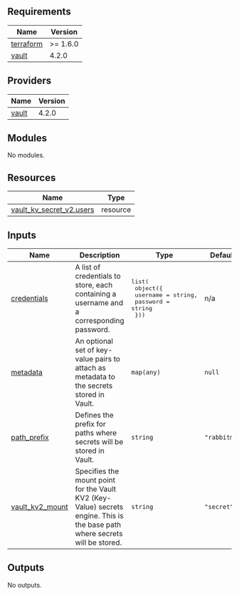 <!-- BEGIN_TF_DOCS -->
## Requirements

| Name | Version |
|------|---------|
| <a name="requirement_terraform"></a> [terraform](#requirement\_terraform) | >= 1.6.0 |
| <a name="requirement_vault"></a> [vault](#requirement\_vault) | 4.2.0 |

## Providers

| Name | Version |
|------|---------|
| <a name="provider_vault"></a> [vault](#provider\_vault) | 4.2.0 |

## Modules

No modules.

## Resources

| Name | Type |
|------|------|
| [vault_kv_secret_v2.users](https://registry.terraform.io/providers/hashicorp/vault/4.2.0/docs/resources/kv_secret_v2) | resource |

## Inputs

| Name | Description | Type | Default | Required |
|------|-------------|------|---------|:--------:|
| <a name="input_credentials"></a> [credentials](#input\_credentials) | A list of credentials to store, each containing a username and a corresponding password. | <pre>list(<br>    object({<br>      username = string,<br>      password = string<br>  }))</pre> | n/a | yes |
| <a name="input_metadata"></a> [metadata](#input\_metadata) | An optional set of key-value pairs to attach as metadata to the secrets stored in Vault. | `map(any)` | `null` | no |
| <a name="input_path_prefix"></a> [path\_prefix](#input\_path\_prefix) | Defines the prefix for paths where secrets will be stored in Vault. | `string` | `"rabbitmq"` | no |
| <a name="input_vault_kv2_mount"></a> [vault\_kv2\_mount](#input\_vault\_kv2\_mount) | Specifies the mount point for the Vault KV2 (Key-Value) secrets engine. This is the base path where secrets will be stored. | `string` | `"secret"` | no |

## Outputs

No outputs.
<!-- END_TF_DOCS -->